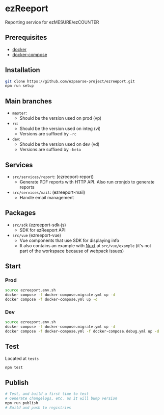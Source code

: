 # ezReeport

Reporting service for ezMESURE/ezCOUNTER

## Prerequisites
* [docker](https://www.docker.com/)
* [docker-compose](https://docs.docker.com/compose/)

## Installation

```bash
git clone https://github.com/ezpaarse-project/ezreeport.git
npm run setup
```

## Main branches

- `master`:
  - Should be the version used on prod (vp)
- `rc`:
  - Should be the version used on integ (vi)
  - Versions are suffixed by `-rc`
- `dev`:
  - Should be the version used on dev (vd)
  - Versions are suffixed by `-beta`

## Services

- `src/services/report`: (ezreeport-report)
  - Generate PDF reports with HTTP API. Also run cronjob to generate reports
- `src/services/mail`: (ezreeport-mail)
  - Handle email management


## Packages

- `src/sdk` (ezreeport-sdk-js)
  - SDK for ezReeport API
- `src/vue` (ezreeport-vue)
  - Vue components that use SDK for displaying info
  - It also contains an example with [Nuxt](https://nuxtjs.org/) at `src/vue/example` (it's not part of the workspace because of webpack issues)

## Start

### Prod

```bash
source ezreeport.env.sh
docker compose -f docker-compose.migrate.yml up -d
docker compose -f docker-compose.yml up -d
```

### Dev

```bash
source ezreeport.env.sh
docker compose -f docker-compose.migrate.yml up -d
docker compose -f docker-compose.yml -f docker-compose.debug.yml up -d
```

## Test

Located at `tests`

```bash
npm test
```

## Publish

```bash
# Test, and build a first time to test
# Generate changelogs, etc. as it will bump version
npm run publish
# Build and push to registries
```